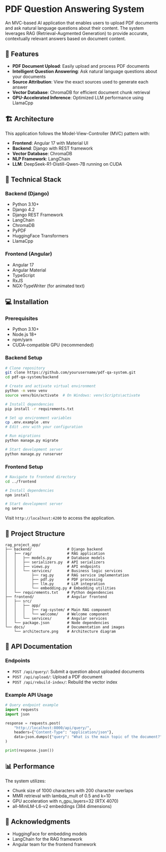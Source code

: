 # PDF Question Answering System

An MVC-based AI application that enables users to upload PDF documents and ask natural language questions about their content. The system leverages RAG (Retrieval-Augmented Generation) to provide accurate, contextually relevant answers based on document content.



## 🚀 Features

- **PDF Document Upload**: Easily upload and process PDF documents
- **Intelligent Question Answering**: Ask natural language questions about your documents
- **Source Attribution**: View the exact sources used to generate each answer
- **Vector Database**: ChromaDB for efficient document chunk retrieval
- **GPU-Accelerated Inference**: Optimized LLM performance using LlamaCpp

## 🏗️ Architecture

This application follows the Model-View-Controller (MVC) pattern with:

- **Frontend**: Angular 17 with Material UI
- **Backend**: Django with REST framework
- **Vector Database**: ChromaDB
- **NLP Framework**: LangChain
- **LLM**: DeepSeek-R1-Distill-Qwen-7B running on CUDA



## 🔧 Technical Stack

### Backend (Django)
- Python 3.10+
- Django 4.2
- Django REST Framework
- LangChain
- ChromaDB
- PyPDF
- HuggingFace Transformers
- LlamaCpp

### Frontend (Angular)
- Angular 17
- Angular Material
- TypeScript
- RxJS
- NGX-TypeWriter (for animated text)

## 💻 Installation

### Prerequisites
- Python 3.10+
- Node.js 18+
- npm/yarn
- CUDA-compatible GPU (recommended)

### Backend Setup
```bash
# Clone repository
git clone https://github.com/yourusername/pdf-qa-system.git
cd pdf-qa-system/backend

# Create and activate virtual environment
python -m venv venv
source venv/bin/activate  # On Windows: venv\Scripts\activate

# Install dependencies
pip install -r requirements.txt

# Set up environment variables
cp .env.example .env
# Edit .env with your configuration

# Run migrations
python manage.py migrate

# Start development server
python manage.py runserver
```

### Frontend Setup
```bash
# Navigate to frontend directory
cd ../frontend

# Install dependencies
npm install

# Start development server
ng serve
```

Visit `http://localhost:4200` to access the application.

## 📁 Project Structure

```
rag_project_app/
├── backend/                # Django backend
│   ├── rag/                # RAG application
│   │   ├── models.py       # Database models
│   │   ├── serializers.py  # API serializers
│   │   ├── views.py        # API endpoints
│   │   └── services/       # Business logic services
│   │       ├── rag.py      # RAG service implementation
│   │       ├── pdf.py      # PDF processing
│   │       ├── llm.py      # LLM integration
│   │       └── embedding.py # Embedding utilities
│   └── requirements.txt    # Python dependencies
├── frontend/               # Angular frontend
│   ├── src/                
│   │   ├── app/           
│   │   │   ├── rag-system/ # Main RAG component
│   │   │   └── welcome/    # Welcome component
│   │   └── services/       # Angular services
│   └── package.json        # Node dependencies
└── docs/                   # Documentation and images
    └── architecture.png    # Architecture diagram
```

## 📝 API Documentation

### Endpoints

- `POST /api/query/`: Submit a question about uploaded documents
- `POST /api/upload/`: Upload a PDF document
- `POST /api/rebuild-index/`: Rebuild the vector index

### Example API Usage

```python
# Query endpoint example
import requests
import json

response = requests.post(
    "http://localhost:8000/api/query/",
    headers={"Content-Type": "application/json"},
    data=json.dumps({"query": "What is the main topic of the document?"})
)

print(response.json())
```

## 📊 Performance

The system utilizes:
- Chunk size of 1000 characters with 200 character overlaps
- MMR retrieval with lambda_mult of 0.5 and k=10
- GPU acceleration with n_gpu_layers=32 (RTX 4070)
- all-MiniLM-L6-v2 embeddings (384 dimensions)



## 🙏 Acknowledgments

- HuggingFace for embedding models
- LangChain for the RAG framework
- Angular team for the frontend framework
